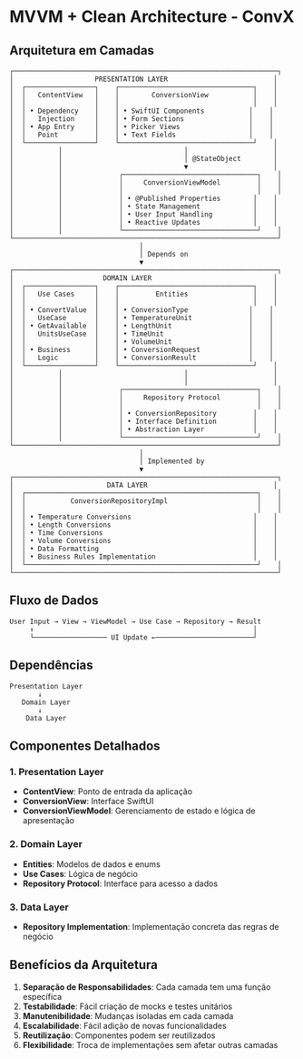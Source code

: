 # MVVM + Clean Architecture - ConvX

## Arquitetura em Camadas

```
┌─────────────────────────────────────────────────────────────────┐
│                    PRESENTATION LAYER                          │
│  ┌─────────────────┐    ┌─────────────────────────────────┐    │
│  │   ContentView   │    │        ConversionView           │    │
│  │                 │    │                                 │    │
│  │ • Dependency    │    │ • SwiftUI Components           │    │
│  │   Injection     │    │ • Form Sections                │    │
│  │ • App Entry     │    │ • Picker Views                 │    │
│  │   Point         │    │ • Text Fields                  │    │
│  └─────────────────┘    └─────────────────────────────────┘    │
│           │                              │                     │
│           │                              │ @StateObject        │
│           │                              ▼                     │
│           │              ┌─────────────────────────────────┐    │
│           │              │     ConversionViewModel         │    │
│           │              │                                 │    │
│           │              │ • @Published Properties        │    │
│           │              │ • State Management             │    │
│           │              │ • User Input Handling          │    │
│           │              │ • Reactive Updates             │    │
│           │              └─────────────────────────────────┘    │
└─────────────────────────────────────────────────────────────────┘
                                │
                                │ Depends on
                                ▼
┌─────────────────────────────────────────────────────────────────┐
│                      DOMAIN LAYER                              │
│  ┌─────────────────┐    ┌─────────────────────────────────┐    │
│  │   Use Cases     │    │         Entities                │    │
│  │                 │    │                                 │    │
│  │ • ConvertValue  │    │ • ConversionType               │    │
│  │   UseCase       │    │ • TemperatureUnit              │    │
│  │ • GetAvailable  │    │ • LengthUnit                   │    │
│  │   UnitsUseCase  │    │ • TimeUnit                     │    │
│  │                 │    │ • VolumeUnit                   │    │
│  │ • Business      │    │ • ConversionRequest            │    │
│  │   Logic         │    │ • ConversionResult             │    │
│  └─────────────────┘    └─────────────────────────────────┘    │
│           │                              │                     │
│           │                              │                     │
│           │              ┌─────────────────────────────────┐    │
│           │              │     Repository Protocol         │    │
│           │              │                                 │    │
│           │              │ • ConversionRepository         │    │
│           │              │ • Interface Definition         │    │
│           │              │ • Abstraction Layer            │    │
│           │              └─────────────────────────────────┘    │
└─────────────────────────────────────────────────────────────────┘
                                │
                                │ Implemented by
                                ▼
┌─────────────────────────────────────────────────────────────────┐
│                       DATA LAYER                               │
│  ┌─────────────────────────────────────────────────────────┐    │
│  │           ConversionRepositoryImpl                      │    │
│  │                                                         │    │
│  │ • Temperature Conversions                              │    │
│  │ • Length Conversions                                   │    │
│  │ • Time Conversions                                     │    │
│  │ • Volume Conversions                                   │    │
│  │ • Data Formatting                                      │    │
│  │ • Business Rules Implementation                        │    │
│  └─────────────────────────────────────────────────────────┘    │
└─────────────────────────────────────────────────────────────────┘
```

## Fluxo de Dados

```
User Input → View → ViewModel → Use Case → Repository → Result
     ↑                                                      │
     └────────────────── UI Update ←────────────────────────┘
```

## Dependências

```
Presentation Layer
       ↓
   Domain Layer
       ↓
    Data Layer
```

## Componentes Detalhados

### 1. Presentation Layer
- **ContentView**: Ponto de entrada da aplicação
- **ConversionView**: Interface SwiftUI
- **ConversionViewModel**: Gerenciamento de estado e lógica de apresentação

### 2. Domain Layer
- **Entities**: Modelos de dados e enums
- **Use Cases**: Lógica de negócio
- **Repository Protocol**: Interface para acesso a dados

### 3. Data Layer
- **Repository Implementation**: Implementação concreta das regras de negócio

## Benefícios da Arquitetura

1. **Separação de Responsabilidades**: Cada camada tem uma função específica
2. **Testabilidade**: Fácil criação de mocks e testes unitários
3. **Manutenibilidade**: Mudanças isoladas em cada camada
4. **Escalabilidade**: Fácil adição de novas funcionalidades
5. **Reutilização**: Componentes podem ser reutilizados
6. **Flexibilidade**: Troca de implementações sem afetar outras camadas
